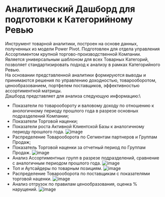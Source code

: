 # Аналитический Дашборд для подготовки к Категорийному Ревью
  Инструмент товарной аналитики, построен на основе данных, полученных из модели Power Pivot. 
Подготовлен для отдела управления Ассортиментом крупной торгово-производственной  Компании.
Является универсальным шаблоном для всех Товарных Категорий, позволяет стандартизировать подход к анализу в рамках Категорийного Ревью.\
  На основании представленной аналитики формируются выводы и принимаются решения по управлению доходностью, товарооборотом, ценообразованием, портфелем поставщиков, эффективностью ассортиментной матрицы.\
Дашборд представляет для анализа следующую информацию:\
- Показатели по товарообороту и валовому доходу по отношению к анологичному периоду прошлого года в разрезе основных подразделений Компании;
- Показатели Торговой наценки;
- Показатели роста Активной Клиентской Базы к аналогичному периоду прошлого года.
![image](https://github.com/VyacheslavGusev/Category_Review/assets/117516863/456819f0-be73-4bcd-9826-e394b9528c5a)
- Распределение Товарооборота по Сегментам партнеров и Группам Продаж;
- Показатель Торговой наценки за отчетный период по Группам Продаж.
![image](https://github.com/VyacheslavGusev/Category_Review/assets/117516863/166ceac4-28ba-45d3-af70-5d2cd5a6e102)
- Анализ Ассортиментных групп в разрезе подразделений, сравнение с аналогичным периодом прошлого года.
![image](https://github.com/VyacheslavGusev/Category_Review/assets/117516863/204b5eef-a688-4f35-a8a1-5394c80b87ca)
- Топ и Аутсайдеры по товарным позициям.
![image](https://github.com/VyacheslavGusev/Category_Review/assets/117516863/aa517c6e-9f4a-4714-8b2d-06df2fc9678f)
- Распределение Товарооборота по поставщикам с показателями торговой наценки.
![image](https://github.com/VyacheslavGusev/Category_Review/assets/117516863/b6c1cf39-9303-42aa-b98c-098efe67ad13)
- Анализ отгрузок по правилам ценообразования, оценка % нарущений.
![image](https://github.com/VyacheslavGusev/Category_Review/assets/117516863/69ff974d-370a-4204-b210-0e5141025726)

  





